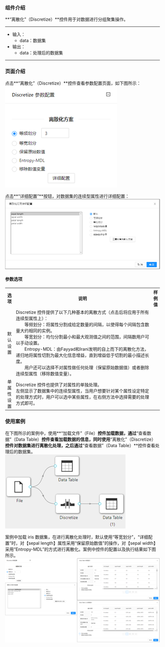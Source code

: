 ### 组件介绍
**“离散化”（Discretize）**控件用于对数据进行分组聚集操作。

<hr/>

- 输入：
  - data：数据集
- 输出：
  - data：处理后的数据集

<hr/>


### 页面介绍
点击**“离散化”（Discretize）**控件查看参数配置页面，如下图所示：  
![param](/img/aistudio/feature-engineering/discretize/param.png)

点击**“详细配置”**按钮，对数据集的连续型属性进行详细配置：
![interaction](/img/aistudio/feature-engineering/discretize/interaction.png)

#### 参数选项
<table>
  <tr>
    <th>选项</th>
    <th width="650">说明</th>
    <th>样例值</th>
  </tr>
  <tr>
      <td>默认设置</td> 
      <td>
      Discretize 控件提供了以下几种基本的离散方式（点击后将应用于所有连续型属性上）：<br/>
      &emsp;&emsp;等频划分：将属性分割成给定数量的间隔，以使得每个间隔包含数量大约相同的实例。<br/>
      &emsp;&emsp;等宽划分：均匀分割最小和最大观测值之间的范围，间隔数用户可以手动设置。<br/>
      &emsp;&emsp;Entropy-MDL：由Fayyad和Irani发明的自上而下的离散化方法，递归地将属性切割为最大化信息增益，直到增益低于切割的最小描述长度。 <br/>
      &emsp;&emsp;用户还可以选择不对属性做任何处理（保留原始数据值）或者删除连续型属性（移除数值变量）。
      </td> 
      <td></td>
  </tr>
  <tr>
      <td>单属性设置</td> 
      <td>
      Discretize 控件也提供了对属性的单独处理。<br/>
      左侧显示了数据集中的连续型属性，当用户想要针对某个属性设定特定的处理方式时，用户可以选中某些属性，在右侧方法中选择需要的处理方式即可。
      </td> 
      <td></td>
  </tr>
</table>

### 使用案例
在下图所示的案例中，使用**“加载文件”（File）**控件加载数据，通过**“查看数据”（Data Table）**控件查看加载数据的信息，同时使用**“离散化”（Discretize）**控件对数据集进行离散化处理，之后通过**“查看数据”（Data Table）**控件查看处理后的数据集。   
![workflow](/img/aistudio/feature-engineering/discretize/workflow.png)

案例中加载 iris 数据集，在进行离散化处理时，默认使用“等宽划分”，“详细配置”时，对【sepal length】属性采用“保留原始数值”的操作，对【sepal width】采用“Entropy-MDL”的方式进行离散化。案例中控件的配置以及执行结果如下图所示。    
![workflow-result](/img/aistudio/feature-engineering/discretize/workflow-result.png)
